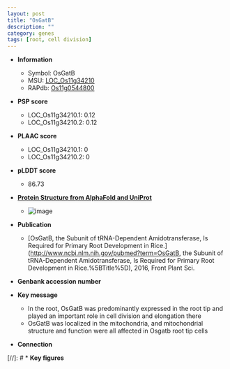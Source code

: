 ```yaml
---
layout: post
title: "OsGatB"
description: ""
category: genes
tags: [root, cell division]
---
```


* **Information**  
    + Symbol: OsGatB  
    + MSU: [LOC_Os11g34210](http://rice.plantbiology.msu.edu/cgi-bin/ORF_infopage.cgi?orf=LOC_Os11g34210)  
    + RAPdb: [Os11g0544800](http://rapdb.dna.affrc.go.jp/viewer/gbrowse_details/irgsp1?name=Os11g0544800)  

* **PSP score**  
    + LOC_Os11g34210.1: 0.12 
    + LOC_Os11g34210.2: 0.12 

* **PLAAC score**  
    + LOC_Os11g34210.1: 0 
    + LOC_Os11g34210.2: 0 

* **pLDDT score**
    + 86.73

* **[Protein Structure from AlphaFold and UniProt](https://www.uniprot.org/uniprotkb/Q2R2Z0/entry#structure)**
    + ![image](https://ricepsp.github.io/images/Q2/AF-Q2R2Z0-F1.png)

* **Publication**  
    + [OsGatB, the Subunit of tRNA-Dependent Amidotransferase, Is Required for Primary Root Development in Rice.](http://www.ncbi.nlm.nih.gov/pubmed?term=OsGatB, the Subunit of tRNA-Dependent Amidotransferase, Is Required for Primary Root Development in Rice.%5BTitle%5D), 2016, Front Plant Sci.

* **Genbank accession number**  

* **Key message**  
    + In the root, OsGatB was predominantly expressed in the root tip and played an important role in cell division and elongation there
    + OsGatB was localized in the mitochondria, and mitochondrial structure and function were all affected in Osgatb root tip cells

* **Connection**  

[//]: # * **Key figures**  


